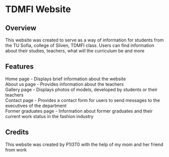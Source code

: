 # TDMFI Website

## Overview

This website was created to serve as a way of information for students from the TU Sofia, college of Sliven, TDMFI class. 
Users can find information about their studies, teachers, what will the curriculum be and more <br>

## Features

Home page - Displays brief information about the website <br>
About us page - Provides information about the teachers  <br>
Gallery page - Displays photos of models, developed by students or their teachers <br>
Contact page - Provides a contact form for users to send messages to the executives of the department <br>
Former graduates page - Information about former graduates and their current work status in the fashion industry

## Credits

This website was created by P1l3T0 with the help of my mom and her friend from work
